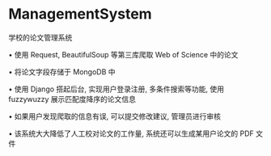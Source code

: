 # ManagementSystem
学校的论文管理系统


• 使用 Request,  BeautifulSoup 等第三库爬取 Web of Science 中的论文

• 将论文字段存储于 MongoDB 中

• 使用 Django 搭起后台, 实现用户登录注册, 多条件搜索等功能, 使用 fuzzywuzzy 展示匹配度降序的论文信息

• 如果用户发现爬取的信息有误, 可以提交修改建议, 管理员进行审核

• 该系统大大降低了人工校对论文的工作量, 系统还可以生成某用户论文的 PDF 文件
